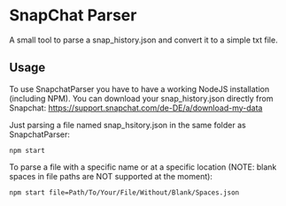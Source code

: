 # SnapChat Parser

A small tool to parse a snap_history.json and convert it to a simple txt file.

## Usage

To use SnapchatParser you have to have a working NodeJS installation (including NPM).
You can download your snap_history.json directly from Snapchat: https://support.snapchat.com/de-DE/a/download-my-data

Just parsing a file named snap_hsitory.json in the same folder as SnapchatParser:

```
npm start
```


To parse a file with a specific name or at a specific location (NOTE: blank spaces in file paths are NOT supported at the moment):

```
npm start file=Path/To/Your/File/Without/Blank/Spaces.json
```